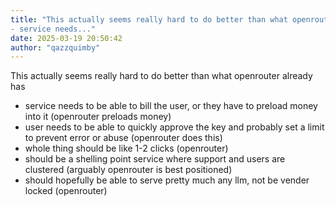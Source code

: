 ```yaml
---
title: "This actually seems really hard to do better than what openrouter already has
- service needs..."
date: 2025-03-19 20:50:42
author: "qazzquimby"
---
```


This actually seems really hard to do better than what openrouter already has
- service needs to be able to bill the user, or they have to preload money into it (openrouter preloads money)
- user needs to be able to quickly approve the key and probably set a limit to prevent error or abuse (openrouter does this)
- whole thing should be like 1-2 clicks (openrouter)
- should be a shelling point service where support and users are clustered (arguably openrouter is best positioned)
- should hopefully be able to serve pretty much any llm, not be vender locked (openrouter)
